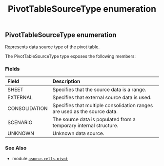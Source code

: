 ﻿---
title: PivotTableSourceType enumeration
second_title: Aspose.Cells for Python via .NET API References
description: 
type: docs
weight: 430
url: /aspose.cells.pivot/pivottablesourcetype/
is_root: false
---

## PivotTableSourceType enumeration

Represents data source type of the pivot table.



The PivotTableSourceType type exposes the following members:

### Fields
| Field | Description |
| :- | :- |
| SHEET | Specifies that the source data is a range. |
| EXTERNAL | Specifies that external source data is used. |
| CONSOLIDATION | Specifies that multiple consolidation ranges are used as the source data. |
| SCENARIO | The source data is populated from a temporary internal structure. |
| UNKNOWN | Unknown data source. |



### See Also
* module [`aspose.cells.pivot`](..)
